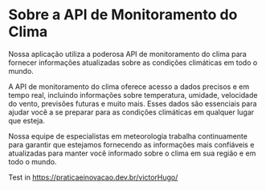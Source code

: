 # Sobre a API de Monitoramento do Clima
Nossa aplicação utiliza a poderosa API de monitoramento do clima para fornecer informações atualizadas sobre as condições climáticas em todo o mundo.

A API de monitoramento do clima oferece acesso a dados precisos e em tempo real, incluindo informações sobre temperatura, umidade, velocidade do vento, previsões futuras e muito mais. Esses dados são essenciais para ajudar você a se preparar para as condições climáticas em qualquer lugar que esteja.

Nossa equipe de especialistas em meteorologia trabalha continuamente para garantir que estejamos fornecendo as informações mais confiáveis e atualizadas para manter você informado sobre o clima em sua região e em todo o mundo.

Test in https://praticaeinovacao.dev.br/victorHugo/
